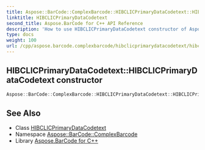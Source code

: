 ```yaml
---
title: Aspose::BarCode::ComplexBarcode::HIBCLICPrimaryDataCodetext::HIBCLICPrimaryDataCodetext constructor
linktitle: HIBCLICPrimaryDataCodetext
second_title: Aspose.BarCode for C++ API Reference
description: 'How to use HIBCLICPrimaryDataCodetext constructor of Aspose::BarCode::ComplexBarcode::HIBCLICPrimaryDataCodetext class in C++.'
type: docs
weight: 100
url: /cpp/aspose.barcode.complexbarcode/hibclicprimarydatacodetext/hibclicprimarydatacodetext/
---
```

## HIBCLICPrimaryDataCodetext::HIBCLICPrimaryDataCodetext constructor




```cpp
Aspose::BarCode::ComplexBarcode::HIBCLICPrimaryDataCodetext::HIBCLICPrimaryDataCodetext()
```

## See Also

* Class [HIBCLICPrimaryDataCodetext](../)
* Namespace [Aspose::BarCode::ComplexBarcode](../../)
* Library [Aspose.BarCode for C++](../../../)

